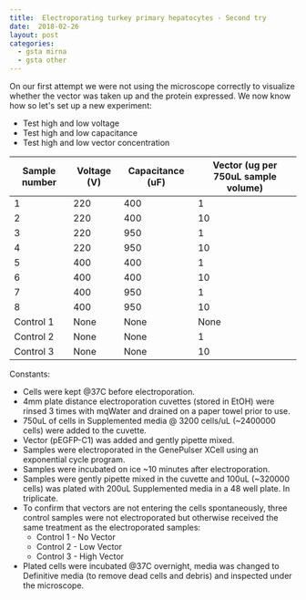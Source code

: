 ```yaml
---
title:  Electroporating turkey primary hepatocytes - Second try
date:  2018-02-26
layout: post
categories:
  - gsta mirna
  - gsta other
---
```

On our first attempt we were not using the microscope correctly to visualize whether the vector was taken up and the protein expressed. We now know how so let's set up a new experiment:
  * Test high and low voltage
  * Test high and low capacitance
  * Test high and low vector concentration

| Sample number | Voltage (V) | Capacitance (uF) | Vector (ug per 750uL sample volume) |
| ------------- | ----------- | ---------------- | ----------------------------------- |
| 1 | 220 | 400 | 1 |
| 2 | 220 | 400 | 10 |
| 3 | 220 | 950 | 1 |
| 4 | 220 | 950 | 10 |
| 5 | 400 | 400 | 1 |
| 6 | 400 | 400 | 10 |
| 7 | 400 | 950 | 1 |
| 8 | 400 | 950 | 10 |
| Control 1 | None | None | None |
| Control 2 | None | None | 1 |
| Control 3 | None | None | 10 |

Constants:
  * Cells were kept @37C before electroporation.
  * 4mm plate distance electroporation cuvettes (stored in EtOH) were rinsed 3 times with mqWater and drained on a paper towel prior to use.
  * 750uL of cells in Supplemented media @ 3200 cells/uL (~2400000 cells) were added to the cuvette.
  * Vector (pEGFP-C1) was added and gently pipette mixed.
  * Samples were electroporated in the GenePulser XCell using an exponential cycle program.
  * Samples were incubated on ice ~10 minutes after electroporation.
  * Samples were gently pipette mixed in the cuvette and 100uL (~320000 cells) was plated with 200uL Supplemented media in a 48 well plate. In triplicate.
  * To confirm that vectors are not entering the cells spontaneously, three control samples were not electroporated but otherwise received the same treatment as the electroporated samples:
    - Control 1 - No Vector
    - Control 2 - Low Vector
    - Control 3 - High Vector
  * Plated cells were incubated @37C overnight, media was changed to Definitive media (to remove dead cells and debris) and inspected under the microscope.
